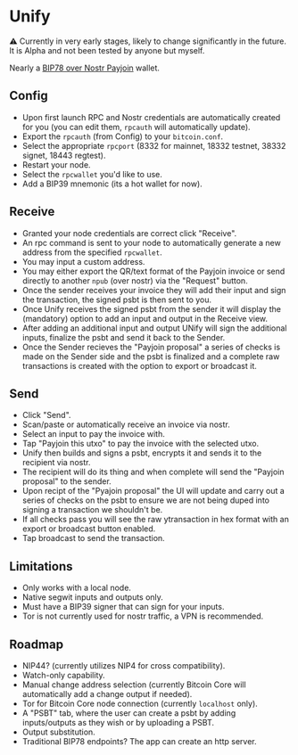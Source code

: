# Unify

⚠️ Currently in very early stages, likely to change significantly in the future. It is Alpha and not been tested by anyone but myself.

Nearly a [BIP78 over Nostr Payjoin](https://github.com/Kukks/BTCPayServer.BIP78/tree/nostr/BTCPayServer.BIP78.Nostr) wallet.

## Config
- Upon first launch RPC and Nostr credentials are automatically created for you (you can edit them, `rpcauth` will automatically update).
- Export the `rpcauth` (from Config) to your `bitcoin.conf`.
- Select the appropriate `rpcport` (8332 for mainnet, 18332 testnet, 38332 signet, 18443 regtest).
- Restart your node.
- Select the `rpcwallet` you'd like to use.
- Add a BIP39 mnemonic (its a hot wallet for now).

## Receive
- Granted your node credentials are correct click "Receive".
- An rpc command is sent to your node to automatically generate a new address from the specified `rpcwallet`.
- You may input a custom address.
- You may either export the QR/text format of the Payjoin invoice or send directly to another `npub` (over nostr) via the "Request" button.
- Once the sender receives your invoice they will add their input and sign the transaction, the signed psbt is then sent to you.
- Once Unify receives the signed psbt from the sender it will display the (mandatory) option to add an input and output in the Receive view.
- After adding an additional input and output UNify will sign the additional inputs, finalize the psbt and send it back to the Sender.
- Once the Sender recieves the "Payjoin proposal" a series of checks is made on the Sender side and the psbt is finalized and a complete raw transactions is created with the option to export or broadcast it.

## Send
- Click "Send".
- Scan/paste or automatically receive an invoice via nostr.
- Select an input to pay the invoice with.
- Tap "Payjoin this utxo" to pay the invoice with the selected utxo.
- Unify then builds and signs a psbt, encrypts it and sends it to the recipient via nostr.
- The recipient will do its thing and when complete will send the "Payjoin proposal" to the sender.
- Upon recipt of the "Pyajoin proposal" the UI will update and carry out a series of checks on the psbt to ensure we are not being duped into signing a transaction we shouldn't be.
- If all checks pass you will see the raw ytransaction in hex format with an export or broadcast button enabled.
- Tap broadcast to send the transaction.


## Limitations
- Only works with a local node.
- Native segwit inputs and outputs only.
- Must have a BIP39 signer that can sign for your inputs. 
- Tor is not currently used for nostr traffic, a VPN is recommended.

## Roadmap
- NIP44? (currently utilizes NIP4 for cross compatibility).
- Watch-only capability.
- Manual change address selection (currently Bitcoin Core will automatically add a change output if needed).
- Tor for Bitcoin Core node connection (currently `localhost` only).
- A "PSBT" tab, where the user can create a psbt by adding inputs/outputs as they wish or by uploading a PSBT.
- Output substitution.
- Traditional BIP78 endpoints? The app can create an http server.








